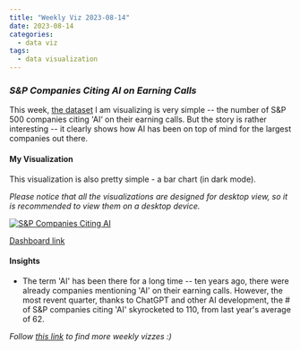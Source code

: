 ```yaml
---
title: "Weekly Viz 2023-08-14"
date: 2023-08-14
categories:
  - data viz
tags:
  - data visualization
---
```


### *S&P Companies Citing AI on Earning Calls*

This week, [the dataset](https://insight.factset.com/highest-number-of-sp-500-companies-citing-ai-on-q1-earnings-calls-in-over-10-years) I am visualizing is very simple -- the number of S&P 500 companies citing 'AI‘ on their earning calls. But the story is rather interesting -- it clearly shows how AI has been on top of mind for the largest companies out there.  

#### My Visualization

This visualization is also pretty simple - a bar chart (in dark mode).  

*Please notice that all the visualizations are designed for desktop view, so it is recommended to view them on a desktop device.*  

<div class='tableauPlaceholder' id='viz1692076177728' style='position: relative'>
  <noscript><a href='#'>
    <img alt='S&amp;P Companies Citing AI ' src='https:&#47;&#47;public.tableau.com&#47;static&#47;images&#47;20&#47;20230814SPCompaniesCitingAIonEarningCalls&#47;SPCompaniesCitingAI&#47;1_rss.png' style='border: none' />
  </a></noscript>
  <object class='tableauViz'  style='display:none;'>
    <param name='host_url' value='https%3A%2F%2Fpublic.tableau.com%2F' />
    <param name='embed_code_version' value='3' /> 
    <param name='site_root' value='' />
    <param name='name' value='20230814SPCompaniesCitingAIonEarningCalls&#47;SPCompaniesCitingAI' />
    <param name='tabs' value='no' />
    <param name='toolbar' value='yes' />
    <param name='static_image' value='https:&#47;&#47;public.tableau.com&#47;static&#47;images&#47;20&#47;20230814SPCompaniesCitingAIonEarningCalls&#47;SPCompaniesCitingAI&#47;1.png' /> 
    <param name='animate_transition' value='yes' />
    <param name='display_static_image' value='yes' />
    <param name='display_spinner' value='yes' />
    <param name='display_overlay' value='yes' />
    <param name='display_count' value='yes' />
    <param name='language' value='en-US' />
    <param name='filter' value='publish=yes' />
  </object></div>            
  <script type='text/javascript'>               
    var divElement = document.getElementById('viz1692076177728'); 
    var vizElement = divElement.getElementsByTagName('object')[0];      
    if ( divElement.offsetWidth > 800 ) { vizElement.style.width='800px';vizElement.style.height='627px';} else if ( divElement.offsetWidth > 500 ) { vizElement.style.width='800px';vizElement.style.height='627px';} else { vizElement.style.width='100%';vizElement.style.height='727px';}      
    var scriptElement = document.createElement('script');            
    scriptElement.src = 'https://public.tableau.com/javascripts/api/viz_v1.js';    
    vizElement.parentNode.insertBefore(scriptElement, vizElement);          
  </script>  

[Dashboard link](https://public.tableau.com/views/20230814SPCompaniesCitingAIonEarningCalls/SPCompaniesCitingAI?:language=en-US&publish=yes&:display_count=n&:origin=viz_share_link)
  
#### Insights
* The term 'AI' has been there for a long time -- ten years ago, there were already companies mentioning 'AI' on their earning calls. However, the most revent quarter, thanks to ChatGPT and other AI development, the # of S&P companies citing 'AI' skyrocketed to 110, from last year's average of 62.   
    
*Follow [this link](https://yudong-94.github.io/personal-website/project/WeeklyViz2023/) to find more weekly vizzes :)*
